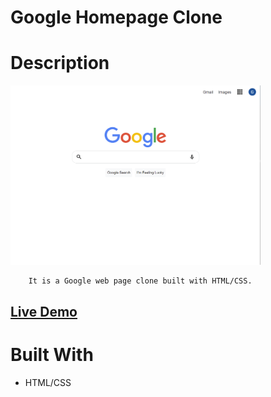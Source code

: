 # Google Homepage Clone

# Description

[<img alt="" width="400px" src="images/example.png" />](https://samgliu.github.io/google-homepage/)

        It is a Google web page clone built with HTML/CSS.

[<h2>Live Demo</h2>](https://samgliu.github.io/google-homepage/)

# Built With

-   HTML/CSS
